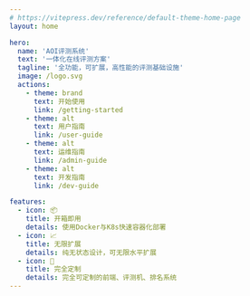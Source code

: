 ```yaml
---
# https://vitepress.dev/reference/default-theme-home-page
layout: home

hero:
  name: 'AOI评测系统'
  text: '一体化在线评测方案'
  tagline: '全功能，可扩展，高性能的评测基础设施'
  image: /logo.svg
  actions:
    - theme: brand
      text: 开始使用
      link: /getting-started
    - theme: alt
      text: 用户指南
      link: /user-guide
    - theme: alt
      text: 运维指南
      link: /admin-guide
    - theme: alt
      text: 开发指南
      link: /dev-guide

features:
  - icon: 📦
    title: 开箱即用
    details: 使用Docker与K8s快速容器化部署
  - icon: 📈
    title: 无限扩展
    details: 纯无状态设计，可无限水平扩展
  - icon: 🎨
    title: 完全定制
    details: 完全可定制的前端、评测机、排名系统
---
```

